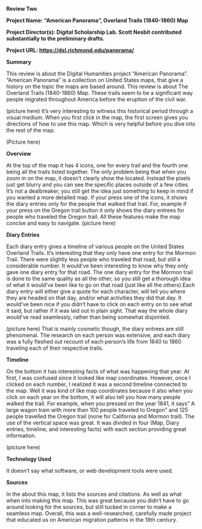 **Review Two** 

**Project Name: “American Panorama”, Overland Trails (1840-1860) Map**

**Project Director(s): Digital Scholarship Lab. Scott Nesbit contributed substantially to the preliminary drafts.**

**Project URL: https://dsl.richmond.edu/panorama/**


**Summary**

This review is about the Digital Humanities project “American Panorama”. “American Panorama” is a collection on United States maps, that give a history on the topic the maps are based around. This review is about The Overland Trails (1840-1860) Map. These trails seem to be a significant way people migrated throughout America before the eruption of the civil war. 

(picture here) 
It’s very interesting to witness this historical period through a visual medium. When you first click in the map, the first screen gives you directions of how to use this map. Which is very helpful before you dive into the rest of the map. 

(Picture here)


**Overview**

At the top of the map it has 4 icons, one for every trail and the fourth one being all the trails listed together. The only problem being that when you zoom in on the map, it doesn’t clearly show the located. Instead the pixels just get blurry and you can see the specific places outside of a few cities. It’s not a dealbreaker, you still get the idea just something to keep in mind if you wanted a more detailed map. If your press one of the icons, it shows the diary entries only for the people that walked that trail. For, example if your press on the Oregon trail button it only shows the diary entrees for people who traveled the Oregon trail. All these features make the map concise and easy to navigate. 
(picture here)


**Diary Entries**

Each diary entry gives a timeline of various people on the United States Overland Trails. It’s interesting that they only have one entry for the Mormon Trail. There were slightly less people who traveled that road, but still a considerable number. It would’ve been interesting to know why they only gave one diary entry for that road. The one diary entry for the Mormon trail is done to the same quality as all the other, so you still get a thorough idea of what it would’ve been like to go on that road (just like all the others).Each diary entry will either give a quote for each character, will tell you where they are headed on that day, and/or what activities they did that day. It would’ve been nice if you didn’t have to click on each entry on to see what it said, but rather if it was laid out in plain sight. That way the whole diary would’ve read seamlessly, rather than being somewhat disjointed. 

(picture here) 
That is mainly cosmetic though, the diary entrees are still phenomenal. The research on each person was extensive, and each diary was a fully fleshed out recount of each person’s life from 1840 to 1860 traveling each of their respective trails. 


**Timeline** 

On the bottom it has interesting facts of what was happening that year. At first, I was confused since it looked like map coordinates. However, once I clicked on each number, I realized it was a second timeline connected to the map. 
Well it was kind of like map coordinates because it also when you click on each year on the bottom, it will also tell you how many people walked the trail. For example, when you pressed on the year 1841, it says” A large wagon train with more than 100 people traveled to Oregon” and 125 people travelled the Oregon trail (none for California and Mormon trail). The use of the vertical space was great. It was divided in four (Map, Diary entries, timeline, and interesting facts) with each section providing great information. 

(picture here)


**Technology Used**

It doesn’t say what software, or web development tools were used.  


**Sources** 

In the about this map, it lists the sources and citations. As well as what when into making this map. This was great because you didn’t have to go around looking for the sources, but still tucked in corner to make a seamless map. Overall, this was a well-researched, carefully made project that educated us on American migration patterns in the 19th century. 
